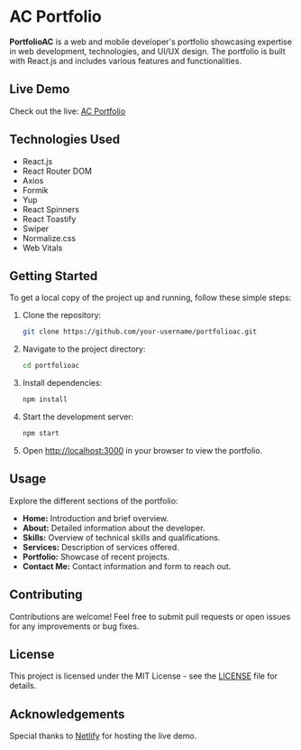# AC Portfolio

**PortfolioAC** is a web and mobile developer's portfolio showcasing expertise in web development, technologies, and UI/UX design. The portfolio is built with React.js and includes various features and functionalities.

## Live Demo

Check out the live: [AC Portfolio](http://andrelcarvalho.netlify.app/)

## Technologies Used

- React.js
- React Router DOM
- Axios
- Formik
- Yup
- React Spinners
- React Toastify
- Swiper
- Normalize.css
- Web Vitals

## Getting Started

To get a local copy of the project up and running, follow these simple steps:

1. Clone the repository:

   ```bash
   git clone https://github.com/your-username/portfolioac.git
   ```

2. Navigate to the project directory:

   ```bash
   cd portfolioac
   ```

3. Install dependencies:

   ```bash
   npm install
   ```

4. Start the development server:

   ```bash
   npm start
   ```

5. Open [http://localhost:3000](http://localhost:3000) in your browser to view the portfolio.

## Usage

Explore the different sections of the portfolio:

- **Home:** Introduction and brief overview.
- **About:** Detailed information about the developer.
- **Skills:** Overview of technical skills and qualifications.
- **Services:** Description of services offered.
- **Portfolio:** Showcase of recent projects.
- **Contact Me:** Contact information and form to reach out.

## Contributing

Contributions are welcome! Feel free to submit pull requests or open issues for any improvements or bug fixes.

## License

This project is licensed under the MIT License - see the [LICENSE](LICENSE) file for details.

## Acknowledgements

Special thanks to [Netlify](https://www.netlify.com/) for hosting the live demo.
